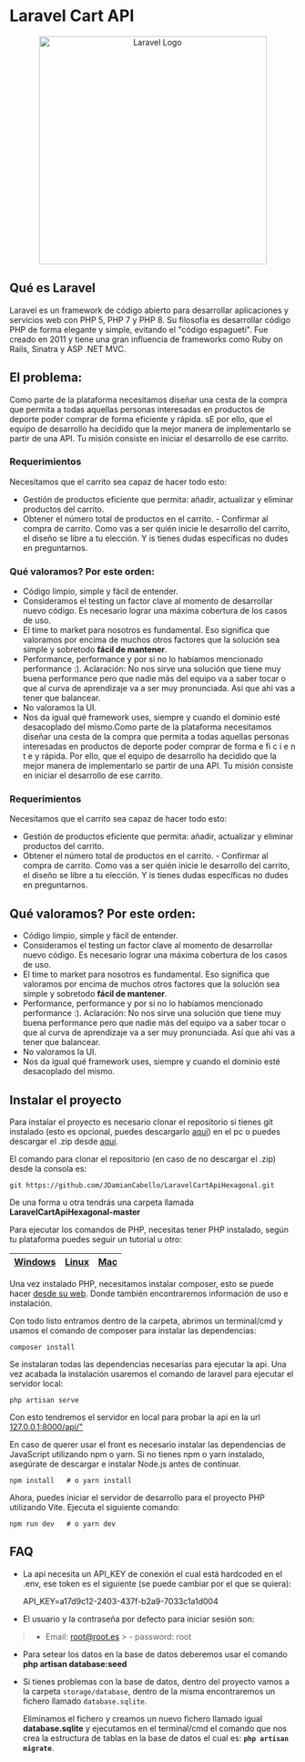 # Laravel Cart API
<p align="center"><a href="https://laravel.com" target="_blank"><img src="https://raw.githubusercontent.com/laravel/art/master/logo-lockup/5%20SVG/2%20CMYK/1%20Full%20Color/laravel-logolockup-cmyk-red.svg" width="400" alt="Laravel Logo"></a></p>

## Qué es Laravel

Laravel es un framework de código abierto para desarrollar aplicaciones y servicios web con PHP 5, PHP 7 y PHP 8. Su filosofía es desarrollar código PHP de forma elegante y simple, evitando el "código espagueti". Fue creado en 2011 y tiene una gran influencia de frameworks como Ruby on Rails, Sinatra y ASP .NET MVC.​

## El problema:

Como parte de la plataforma necesitamos diseñar una cesta de la compra que permita a todas aquellas personas interesadas en productos de deporte poder comprar de forma eficiente y rápida.
sE por ello, que el equipo de desarrollo ha decidido que la mejor manera de implementarlo se partir de una API. Tu misión consiste en iniciar el desarrollo de ese carrito.
### Requerimientos
Necesitamos que el carrito sea capaz de hacer todo esto:
- Gestión de productos eficiente que permita: añadir, actualizar y eliminar productos del carrito.
- Obtener el número total de productos en el carrito. - Confirmar al compra de carrito.
  Como vas a ser quién inicie le desarrollo del carrito, el diseño se libre a tu elección. Y is tienes dudas específicas no dudes en preguntarnos.
### Qué valoramos? Por este orden:
- Código limpio, simple y fácil de entender.
- Consideramos el testing un factor clave al momento de desarrollar nuevo código. Es necesario lograr
  una máxima cobertura de los casos de uso.
- El time to market para nosotros es fundamental. Eso significa que valoramos por encima de muchos
  otros factores que la solución sea simple y sobretodo **fácil de mantener**.
- Performance, performance y por si no lo habíamos mencionado performance :). Aclaración: No nos sirve
  una solución que tiene muy buena performance pero que nadie más del equipo va a saber tocar o que al curva de aprendizaje va a ser muy pronunciada. Así que ahi vas a tener que balancear.
- No valoramos la UI.
- Nos da igual qué framework uses, siempre y cuando el dominio esté desacoplado del mismo.Como parte de la plataforma necesitamos diseñar una cesta de la compra que permita a todas aquellas personas interesadas en productos de deporte poder comprar de forma e fi c i e n t e y rápida. Por ello, que el equipo de desarrollo ha decidido que la mejor manera de implementarlo se partir de una API. Tu misión consiste en iniciar el desarrollo de ese carrito.
### Requerimientos
Necesitamos que el carrito sea capaz de hacer todo esto:
- Gestión de productos eficiente que permita: añadir, actualizar y eliminar productos del carrito.
- Obtener el número total de productos en el carrito. - Confirmar al compra de carrito.
  Como vas a ser quién inicie le desarrollo del carrito, el diseño se libre a tu elección. Y is tienes dudas específicas no dudes en preguntarnos.
## Qué valoramos? Por este orden:
- Código limpio, simple y fácil de entender.
- Consideramos el testing un factor clave al momento de desarrollar nuevo código. Es necesario lograr
  una máxima cobertura de los casos de uso.
- El time to market para nosotros es fundamental. Eso significa que valoramos por encima de muchos
  otros factores que la solución sea simple y sobretodo **fácil de mantener**.
- Performance, performance y por si no lo habíamos mencionado performance :). Aclaración: No nos sirve
  una solución que tiene muy buena performance pero que nadie más del equipo va a saber tocar o que al curva de aprendizaje va a ser muy pronunciada. Así que ahi vas a tener que balancear.
- No valoramos la UI.
- Nos da igual qué framework uses, siempre y cuando el dominio esté desacoplado del mismo.



## Instalar el proyecto
Para instalar el proyecto es necesario clonar el repositorio si tienes git instalado (esto es opcional, puedes descargarlo [aquí](https://git-scm.com/downloads)) en el pc o puedes descargar el .zip desde [aquí](https://github.com/JDamianCabello/LaravelCartApiHexagonal/archive/refs/heads/master.zip).

El comando para clonar el repositorio (en caso de no descargar el .zip) desde la consola es:

    git https://github.com/JDamianCabello/LaravelCartApiHexagonal.git

De una forma u otra tendrás una carpeta llamada **LaravelCartApiHexagonal-master**

Para ejecutar los comandos de PHP, necesitas tener PHP instalado, según tu plataforma puedes seguir un tutorial u otro:


|[Windows](https://code.tutsplus.com/es/tutorials/how-to-install-php-on-windows--cms-35435)|[Linux](https://www.scriptcase.net/docs/es_es/v9/manual/02-scriptcase-installation/06-linux_php/)|[Mac](https://www.neoguias.com/instalar-php-macos/)|
|--|--|--|

Una vez instalado PHP, necesitamos instalar composer, esto se puede hacer [desde su web](https://getcomposer.org/doc/00-intro.md). Donde también encontraremos información de uso e instalación.

Con todo listo entramos dentro de la carpeta, abrimos un terminal/cmd y usamos el comando de composer para instalar las dependencias:

    composer install

Se instalaran todas las dependencias necesarias para ejecutar la api. Una vez acabada la instalación usaremos el comando de laravel para ejecutar el servidor local:

    php artisan serve

Con esto tendremos el servidor en local para probar la api en la url [127.0.0.1:8000/api/"](http://127.0.0.1:8000/api/)

En caso de querer usar el front es necesario instalar las dependencias de JavaScript utilizando npm o yarn. Si no tienes npm o yarn instalado, asegúrate de descargar e instalar Node.js antes de continuar.

    npm install   # o yarn install

Ahora, puedes iniciar el servidor de desarrollo para el proyecto PHP utilizando Vite. Ejecuta el siguiente comando:

    npm run dev   # o yarn dev


## FAQ

- La api necesita un API_KEY de conexión el cual está hardcoded en el .env, ese token es el siguiente (se puede cambiar por el que se quiera):

  API_KEY=a17d9c12-2403-437f-b2a9-7033c1a1d004

- El usuario y la contraseña por defecto para iniciar sesión son:

> - Email: root@root.es
    >     - password: root

- Para setear los datos en la base de datos deberemos usar el comando **php artisan database:seed**

- Si tienes problemas con la base de datos, dentro del proyecto vamos a la carpeta `storage/database`, dentro de la misma encontraremos un fichero llamado `database.sqlite`.

  Eliminamos el fichero y creamos un nuevo fichero llamado igual **database.sqlite** y ejecutamos en el terminal/cmd el comando que nos crea la estructura de tablas en la base de datos el cual es: **`php artisan migrate`**.

